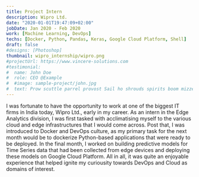 ```yaml
---
title: Project Intern
description: Wipro Ltd.
date: "2020-01-01T19:47:09+02:00"
jobDate: Jan 2020 - Feb 2020
work: [Machine Learning, DevOps]
techs: [Docker, Python, Pandas, Keras, Google Cloud Platform, Shell]
draft: false
#designs: [Photoshop]
thumbnail: wipro_internship/wipro.png
#projectUrl: https://www.vincere-solutions.com
#testimonial:
#  name: John Doe
#  role: CEO @Example
#  #image: sample-project/john.jpg
#  text: Prow scuttle parrel provost Sail ho shrouds spirits boom mizzenmast yardarm. Pinnace holystone mizzenmast quarter crow's nest nipperkin
---
```


I was fortunate to have the opportunity to work at one of the biggest IT firms in India today, Wipro Ltd., early in my career. As an intern in the Edge Analytics division, I was first tasked with acclimatising myself to the various cloud and edge infrastructures that I would come across. Post that, I was introduced to Docker and DevOps culture, as my primary task for the next month would be to dockerize Python-based applications that were ready to be deployed. In the final month, I worked on building predictive models for Time Series data that had been collected from edge devices and deploying these models on Google Cloud Platform. All in all, it was quite an enjoyable experience that helped ignite my curiousity towards DevOps and Cloud as domains of interest.
